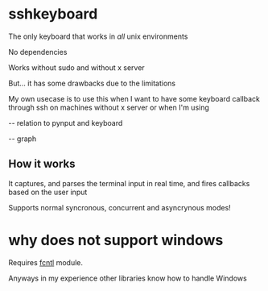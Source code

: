 # sshkeyboard

The only keyboard that works in _all_ unix environments

No dependencies

Works without sudo and without x server

But... it has some drawbacks due to the limitations

My own usecase is to use this when I want to have some keyboard callback through ssh on machines
without x server or when I'm using 

-- relation to pynput and keyboard

-- graph

## How it works

It captures, and parses the terminal input in real time, and fires callbacks based on the user input

Supports normal syncronous, concurrent and asyncrynous modes!

# why does not support windows

Requires [fcntl](https://docs.python.org/3/library/fcntl.html) module.

Anyways in my experience other libraries know how to handle Windows
